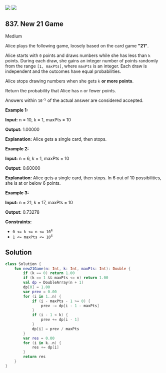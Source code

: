 [![](https://img.shields.io/github/stars/javadev/LeetCode-in-Kotlin?label=Stars&style=flat-square)](https://github.com/javadev/LeetCode-in-Kotlin)
[![](https://img.shields.io/github/forks/javadev/LeetCode-in-Kotlin?label=Fork%20me%20on%20GitHub%20&style=flat-square)](https://github.com/javadev/LeetCode-in-Kotlin/fork)

## 837\. New 21 Game

Medium

Alice plays the following game, loosely based on the card game **"21"**.

Alice starts with `0` points and draws numbers while she has less than `k` points. During each draw, she gains an integer number of points randomly from the range `[1, maxPts]`, where `maxPts` is an integer. Each draw is independent and the outcomes have equal probabilities.

Alice stops drawing numbers when she gets `k` **or more points**.

Return the probability that Alice has `n` or fewer points.

Answers within <code>10<sup>-5</sup></code> of the actual answer are considered accepted.

**Example 1:**

**Input:** n = 10, k = 1, maxPts = 10

**Output:** 1.00000

**Explanation:** Alice gets a single card, then stops.

**Example 2:**

**Input:** n = 6, k = 1, maxPts = 10

**Output:** 0.60000

**Explanation:** Alice gets a single card, then stops. In 6 out of 10 possibilities, she is at or below 6 points.

**Example 3:**

**Input:** n = 21, k = 17, maxPts = 10

**Output:** 0.73278

**Constraints:**

*   <code>0 <= k <= n <= 10<sup>4</sup></code>
*   <code>1 <= maxPts <= 10<sup>4</sup></code>

## Solution

```kotlin
class Solution {
    fun new21Game(n: Int, k: Int, maxPts: Int): Double {
        if (k == 0) return 1.00
        if (k == 1 && maxPts <= n) return 1.00
        val dp = DoubleArray(n + 1)
        dp[0] = 1.00
        var prev = 0.00
        for (i in 1..n) {
            if (i - maxPts - 1 >= 0) {
                prev -= dp[i - 1 - maxPts]
            }
            if (i - 1 < k) {
                prev += dp[i - 1]
            }
            dp[i] = prev / maxPts
        }
        var res = 0.00
        for (i in k..n) {
            res += dp[i]
        }
        return res
    }
}
```
